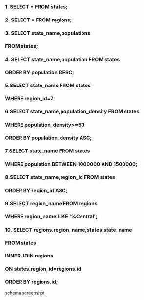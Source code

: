 ### 1. SELECT * FROM states;
### 2. SELECT * FROM regions;
### 3. SELECT state_name,populations
###    FROM states;
### 4. SELECT state_name,population FROM states
###    ORDER BY population DESC;
### 5.SELECT state_name FROM states
###   WHERE region_id=7;
### 6.SELECT state_name,population_density FROM states
###   WHERE population_density>=50
###   ORDER BY population_density ASC;
### 7.SELECT state_name FROM states
###   WHERE population BETWEEN 1000000 AND 1500000;
### 8.SELECT state_name,region_id FROM states
###   ORDER BY region_id ASC;
### 9.SELECT region_name FROM regions
###   WHERE region_name LIKE '%Central';
### 10. SELECT regions.region_name,states.state_name
###     FROM states
###     INNER JOIN regions
###     ON states.region_id=regions.id
###     ORDER BY regions.id;

[schema screenshot](./schema_screenshot.png)